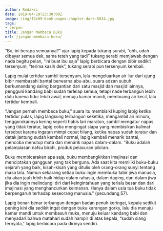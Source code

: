 ```yaml
---
author: Redaksi
date: 2019-04-19T23:30:00Z
image: /img/f2c09-book-pages-chapter-dark-5834.jpg
tags:
- cerpen
title: Jangan Membaca Buku
url: /jangan-membaca-buku/
---
```


“Bu, ini berapa semuanya?” ujar lapig kepada tukang surabi, “ohh, udah dibayar semua dek, sama teteh yang tadi” tukang serabi memjawab dengan nada begitu pelan, “ini buat ibu saja” lapig berbicara dengan bibir sedikit tersenyum, “terima kasih dek”, tukang serabi pun tersenyum kembali.

Lapig mulai tertidur sambil tersenyum, lalu mengeluarkan air liur dari ujung bibir membasahi bantal berwarna abu-abu, suara adzan subuh berkumandang saling bergantian dari satu masjid dan masjid lainnya, pengguni kandang babi sudah terlelap semua, tetapi nade terbangun lebih dulu karena tidur lebih awal, menuju kamar mandi, membuang air kecil, lalu tertidur kembali.

“Jangan pernah membaca buku,” suara itu membisiki kuping lapig ketika tertidur pulas, lapig langsung terbangun seketika, mengambil air minum, tenggorokannya kering seperti habis lari maraton, sambil mengatur napas yang tidak teratur, lapig coba mengingat siapa yang membisikan kalimat tersebut karena ingatan mimpi cepat hilang, ketika napas sudah teratur dan detak jantung sudah kembali normal, lapig kembali menarik bantal, mencoba menutup mata dan menarik napas dalam-dalam. “Buku adalah pelampiasan nafsu birahi, produk pelacuran pikiran.

Buku membicarakan apa saja, buku membangkitkan imajinasi dan menciptakan gangguan yang tak berguna. Ada saat kita memiliki buku-buku sejarah yang baik, kisah-kisah yang ditulis oleh orang-orang sunyi tentang masa lalu. Namun sekarang setiap buku ingin membuka tabir jiwa manusia, dia akan jauh lebih baik hidup dalam rahasia, dalam daging, dan dalam jiwa jika dia ingin melindungi diri dari keingintahuan yang terlalu besar dan dari imajinasi yang menghancurkan keimanan. Hanya dalam usia tua buku tidak berpengaruh terhadap seseorang manusia.” (pecundang;57).

Lapig benar-benar terbangun dengan badan penuh keringat, kepala sedikit pening kini dia sedikit ingat dengan buku karangan gorky, lalu dia menuju kamar mandi untuk membasuh muka, menuju keluar kandang babi dan menyadari bahwa matahari sudah hampir di atas kepala, “sudah siang ternyata,” lapig berbicara pada dirinya sendiri.